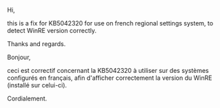 Hi,

this is a fix for KB5042320 for use on french regional settings system, to detect WinRE version correctly.

Thanks and regards.

Bonjour,

ceci est correctif concernant la KB5042320 à utiliser sur des systèmes configurés en français, afin d'afficher correctement la version du WinRE (installé sur celui-ci).

Cordialement.
